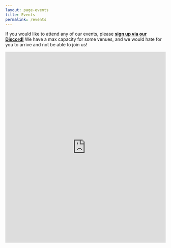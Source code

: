 ```yaml
---
layout: page-events
title: Events
permalink: /events
---
```


If you would like to attend any of our events, please [**sign up via our Discord!**](https://discord.gg/JuuxmmbgG7)
We have a max capacity for some venues, and we would hate for you to arrive and not be able to join us!

<iframe src="https://calendar.google.com/calendar/embed?src=westcountryleders%40gmail.com&height=600&wkst=1&ctz=Europe%2FLondon&showPrint=0&hl=en_GB&showCalendars=0&showTabs=0&mode=AGENDA&src=d2VzdGNvdW50cnlsZWRlcnNAZ21haWwuY29t&color=%234285F4" style="border-width:0" width="100%" height="600" frameborder="0" scrolling="no"></iframe>
